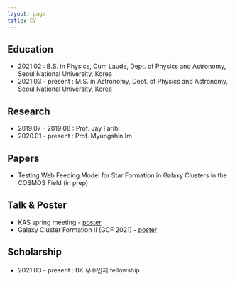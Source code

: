 ```yaml
---
layout: page
title: CV
---
```


## Education
- 2021.02 : B.S. in Physics, Cum Laude, Dept. of Physics and Astronomy, Seoul National University, Korea 
- 2021.03 - present : M.S. in Astronomy, Dept. of Physics and Astronomy, Seoul National University, Korea 

## Research
- 2019.07 - 2019.08 : Prof. Jay Farihi
- 2020.01 - present : Prof. Myungshin Im


## Papers
- Testing Web Feeding Model for Star Formation in Galaxy Clusters in the COSMOS Field (in prep)

## Talk & Poster
- KAS spring meeting - [poster](assets/img/KAS_poster.pdf)
- Galaxy Cluster Formation II (GCF 2021) - [poster](assets/img/Ko_poster_full.png)

## Scholarship
- 2021.03 - present : BK 우수인재 fellowship

